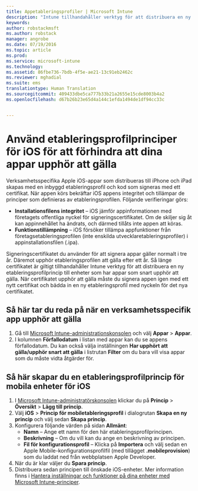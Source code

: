 ```yaml
---
title: Appetableringsprofiler | Microsoft Intune
description: "Intune tillhandahåller verktyg för att distribuera en ny etableringsprofilprincip till enheter som har appar som snart upphör att gälla."
keywords: 
author: robstackmsft
ms.author: robstack
manager: angrobe
ms.date: 07/19/2016
ms.topic: article
ms.prod: 
ms.service: microsoft-intune
ms.technology: 
ms.assetid: 86fbe736-7bdb-4f5e-ae21-13c91eb2462c
ms.reviewer: mghadial
ms.suite: ems
translationtype: Human Translation
ms.sourcegitcommit: 409433dbe5ca777b33b21a2655e15cde8003b4a2
ms.openlocfilehash: d67b26b23e65d4a144c1efda1494de1df94cc33c


---
```


# <a name="use-ios-mobile-provisioning-profile-policies-to-prevent-your-apps-from-expiring"></a>Använd etableringsprofilprinciper för iOS för att förhindra att dina appar upphör att gälla


Verksamhetsspecifika Apple iOS-appar som distribueras till iPhone och iPad skapas med en inbyggd etableringsprofil och kod som signeras med ett certifikat. När appen körs bekräftar iOS appens integritet och tillämpar de principer som definieras av etableringsprofilen. Följande verifieringar görs:

- **Installationsfilens integritet** – iOS jämför appinformationen med företagets offentliga nyckel för signeringscertifikatet. Om de skiljer sig åt kan appinnehållet ha ändrats, och därmed tillåts inte appen att köras.
- **Funktionstillämpning** – iOS försöker tillämpa appfunktioner från företagsetableringsprofilen (inte enskilda utvecklaretableringsprofiler) i appinstallationsfilen (.ipa).


Signeringscertifikatet du använder för att signera appar gäller normalt i tre år. Däremot upphör etableringsprofilen att gälla efter ett år. Så länge certifikatet är giltigt tillhandahåller Intune verktyg för att distribuera en ny etableringsprofilprincip till enheter som har appar som snart upphör att gälla.
När certifikatet upphör att gälla måste du signera appen igen med ett nytt certifikat och bädda in en ny etableringsprofil med nyckeln för det nya certifikatet.



## <a name="how-to-find-out-when-a-line-of-business-app-will-expire"></a>Så här tar du reda på när en verksamhetsspecifik app upphör att gälla

1. Gå till [Microsoft Intune-administrationskonsolen](https://manage.microsoft.com) och välj **Appar** > **Appar**.
2. I kolumnen **Förfallodatum** i listan med appar kan du se appens förfallodatum. Du kan också välja inställningen **Har upphört att gälla/upphör snart att gälla** i listrutan **Filter** om du bara vill visa appar som du måste vidta åtgärder för.

## <a name="how-to-create-an-ios-mobile-provisioning-profile-policy"></a>Så här skapar du en etableringsprofilprincip för mobila enheter för iOS


1. I [Microsoft Intune-administratörskonsolen](https://manage.microsoft.com) klickar du på **Princip** > **Översikt** > **Lägg till princip**.
2. Välj **iOS** > **Princip för mobiletableringsprofil** i dialogrutan **Skapa en ny princip** och välj sedan **Skapa princip**.
3. Konfigurera följande värden på sidan **Allmänt**:
    - **Namn** – Ange ett namn för den här etableringsprofilprincipen.
    - **Beskrivning** – Om du vill kan du ange en beskrivning av principen.
    - **Fil för konfigurationsprofil** – Klicka på **Importera** och välj sedan en Apple Mobile-konfigurationsprofilfil (med tillägget **.mobileprovision**) som du laddat ned från webbplatsen Apple Developer.
4. När du är klar väljer du **Spara princip**.
5. Distribuera sedan principen till önskade iOS-enheter. Mer information finns i [Hantera inställningar och funktioner på dina enheter med Microsoft Intune-principer](manage-settings-and-features-on-your-devices-with-microsoft-intune-policies.md).



<!--HONumber=Dec16_HO2-->


